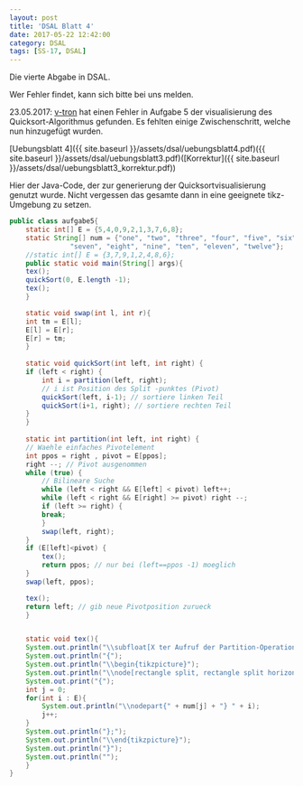 ```yaml
---
layout: post
title: 'DSAL Blatt 4'
date: 2017-05-22 12:42:00
category: DSAL
tags: [SS-17, DSAL]
---
```


Die vierte Abgabe in DSAL.

Wer Fehler findet, kann sich bitte bei uns melden.

23.05.2017: [v-tron](https://github.com/v-tron) hat einen
Fehler in Aufgabe 5 der visualisierung des
Quicksort-Algorithmus gefunden. Es fehlten einige
Zwischenschritt, welche nun hinzugefügt wurden.

[Uebungsblatt 4]({{ site.baseurl }}/assets/dsal/uebungsblatt4.pdf)({{ site.baseurl }}/assets/dsal/uebungsblatt3.pdf)([Korrektur]({{ site.baseurl }}/assets/dsal/uebungsblatt3_korrektur.pdf))

<!--more-->
Hier der Java-Code, der zur generierung der Quicksortvisualisierung
genutzt wurde. Nicht vergessen das gesamte dann in eine geeignete
tikz-Umgebung zu setzen.

```Java
public class aufgabe5{
    static int[] E = {5,4,0,9,2,1,3,7,6,8};
    static String[] num = {"one", "two", "three", "four", "five", "six",
			   "seven", "eight", "nine", "ten", "eleven", "twelve"};
    //static int[] E = {3,7,9,1,2,4,8,6};
    public static void main(String[] args){
	tex();
	quickSort(0, E.length -1);	
	tex();	
    }

    static void swap(int l, int r){
	int tm = E[l];
	E[l] = E[r];
	E[r] = tm;
    }
    
    static void quickSort(int left, int right) {
	if (left < right) {
	    int i = partition(left, right);
	    // i ist Position des Split -punktes (Pivot)
	    quickSort(left, i-1); // sortiere linken Teil
	    quickSort(i+1, right); // sortiere rechten Teil
	}
    }
    
    static int partition(int left, int right) {
	// Waehle einfaches Pivotelement
	int ppos = right , pivot = E[ppos];
	right --; // Pivot ausgenommen
	while (true) {
	    // Bilineare Suche
	    while (left < right && E[left] < pivot) left++;
	    while (left < right && E[right] >= pivot) right --;
	    if (left >= right) {
		break;
	    }
	    swap(left, right);
	}
	if (E[left]<pivot) {
	    tex();
	    return ppos; // nur bei (left==ppos -1) moeglich
	}
	swap(left, ppos);

	tex();
	return left; // gib neue Pivotposition zurueck
    }


    static void tex(){
	System.out.println("\\subfloat[X ter Aufruf der Partition-Operation.]");
	System.out.println("{");
	System.out.println("\\begin{tikzpicture}");
	System.out.println("\\node[rectangle split, rectangle split horizontal,rectangle split parts=10,draw] at (0,1)");
	System.out.print("{");
	int j = 0;
	for(int i : E){
	    System.out.println("\\nodepart{" + num[j] + "} " + i);
	    j++;
	}
	System.out.println("};");
	System.out.println("\\end{tikzpicture}");
	System.out.println("}");
	System.out.println("");	
    }
}

```